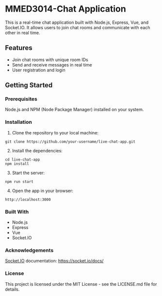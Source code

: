 # MMED3014-Chat Application

This is a real-time chat application built with Node.js, Express, Vue, and Socket.IO. It allows users to join chat rooms and communicate with each other in real time.

## Features
- Join chat rooms with unique room IDs
- Send and receive messages in real time
- User registration and login

## Getting Started

### Prerequisites
Node.js and NPM (Node Package Manager) installed on your system.

### Installation
1. Clone the repository to your local machine:
```
git clone https://github.com/your-username/live-chat-app.git
```

2. Install the dependencies:
```
cd live-chat-app
npm install
```

3. Start the server:
```
npm run start
```

4. Open the app in your browser:
```
http://localhost:3000
```

### Built With
- Node.js
- Express
- Vue
- Socket.IO

### Acknowledgements
[Socket.IO](https://socket.io/docs/) documentation: https://socket.io/docs/

### License
This project is licensed under the MIT License - see the LICENSE.md file for details.
